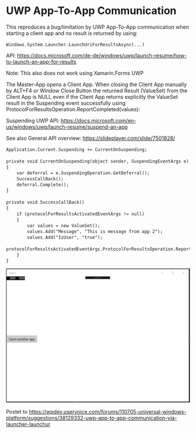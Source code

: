 # UWP App-To-App Communication

This reproduces a bug/limitation by UWP App-To-App communication when starting a client app and no result is returned by using:
```
Windows.System.Launcher.LaunchUriForResultsAsync(...)
```
API: https://docs.microsoft.com/de-de/windows/uwp/launch-resume/how-to-launch-an-app-for-results 

Note: This also does not work using Xamarin.Forms UWP

The Master-App opens a Client App. When closing the Client App manually by ALT+F4 or Window Close Button the returned Result (ValueSet) from the Client App is NULL even if the Client App returns explicitly the ValueSet result in the Suspending event successfully using ProtocolForResultsOperation.ReportCompleted(values): 

Suspending UWP API:
https://docs.microsoft.com/en-us/windows/uwp/launch-resume/suspend-an-app

See also General API overview:
https://slideplayer.com/slide/7501828/

```
Application.Current.Suspending += CurrentOnSuspending;

private void CurrentOnSuspending(object sender, SuspendingEventArgs e)
{
    var deferral = e.SuspendingOperation.GetDeferral();
    SuccessCallBack();
    deferral.Complete();
}

private void SuccessCallBack()
{
    if (protocolForResultsActivatedEventArgs != null)
    {
        var values = new ValueSet();
        values.Add("Message", "This is message from app 2");
        values.Add("IsUser", "true");
        protocolForResultsActivatedEventArgs.ProtocolForResultsOperation.ReportCompleted(values);
    }
}
```

![Alt text](AppToAppInUWP.gif?raw=true "UWP Demo App to App Communication")

Postet to https://wpdev.uservoice.com/forums/110705-universal-windows-platform/suggestions/38129332-uwp-app-to-app-communication-via-launcher-launchur  
